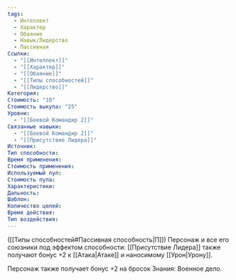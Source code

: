 ```yaml
---
tags:
  - Интеллект
  - Характер
  - Обаяние
  - Навык/Лидерство
  - Пассивная
Ссылки:
  - "[[Интеллект]]"
  - "[[Характер]]"
  - "[[Обаяние]]"
  - "[[Типы способностей]]"
  - "[[Лидерство]]"
Категория: 
Стоимость: "10"
Стоимость выкупа: "25"
Уровни:
  - "[[Боевой Командир 2]]"
Связанные навыки:
  - "[[Боевой Командир 2]]"
  - "[[Присутствие Лидера]]"
Источник:
Тип способности:
Время применения:
Стоимость применения:
Используемый пул:
Стоимость пула:
Характеристики:
Дальность:
Шаблон:
Количество целей:
Время действия:
Тип воздействия:
---
```

([[Типы способностей#Пассивная способность|П]]) Персонаж и все его союзники под эффектом способности: [[Присутствие Лидера]] также получают бонус +2 к [[Атака|Атаке]] и наносимому [[Урон|Урону]]. 

Персонаж также получает бонус +2 на бросок Знания: Военное дело. 
